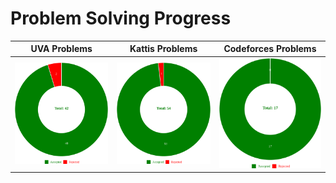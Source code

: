# Problem Solving Progress

| UVA Problems | Kattis Problems | Codeforces Problems |
|--------------|-----------------|---------------------|
| ![UVA Problems](./scripts/UVA_donut_chart.svg) | ![Kattis Problems](./scripts/Kattis_donut_chart.svg) | ![Codeforces Problems](./scripts/Codeforces_donut_chart.svg) |
